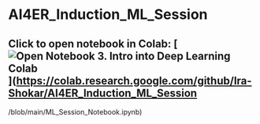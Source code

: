 # AI4ER_Induction_ML_Session

## Click to open notebook in Colab: [![Open Notebook 3. Intro into Deep Learning Colab](https://colab.research.google.com/assets/colab-badge.svg)](https://colab.research.google.com/github/Ira-Shokar/AI4ER_Induction_ML_Session
/blob/main/ML_Session_Notebook.ipynb)
